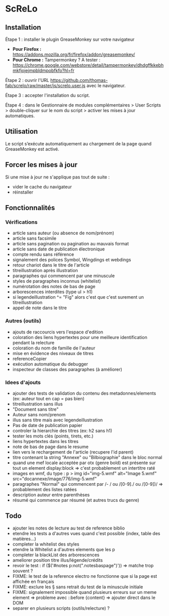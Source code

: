 ScReLo
======

## Installation

Étape 1 : installer le plugin GreaseMonkey sur votre navigateur

- **Pour Firefox :** https://addons.mozilla.org/fr/firefox/addon/greasemonkey/
- **Pour Chrome :** Tampermonkey ? A tester : https://chrome.google.com/webstore/detail/tampermonkey/dhdgffkkebhmkfjojejmpbldmpobfkfo?hl=fr

Étape 2 : ouvrir l'URL https://github.com/thomas-fab/screlo/raw/master/js/screlo.user.js avec le navigateur.

Étape 3 : accepter l'installation du script.

Étape 4 : dans le Gestionnaire de modules complémentaires > User Scripts > double-cliquer sur le nom du script > activer les mises à jour automatiques.

## Utilisation

Le script s’exécute automatiquement au chargement de la page quand GreaseMonkey est activé.

## Forcer les mises à jour

Si une mise à jour ne s'applique pas tout de suite :

* vider le cache du navigateur
* réinstaller

## Fonctionnalités 

### Vérifications
    
* article sans auteur (ou absence de nom/prénom)
* article sans facsimile
* article sans pagination ou pagination au mauvais format
* article sans date de publication électronique
* compte rendu sans référence
* signalement des polices Symbol, Wingdings et webdings
* retour chariot dans le titre de l'article
* titreillustration après illustration
* paragraphes qui commencent par une minuscule
* styles de paragraphes inconnus (whitelist)
* numérotation des notes de bas de page
* arborescences interdites (type ul > h1)
* si legendeillustration ^= "Fig" alors c'est que c'est surement un titreillustration
* appel de note dans le titre
	   
    
### Autres (outils)
       
* ajouts de raccourcis vers l'espace d'edition
* coloration des liens hypertextes pour une meilleure identification pendant la relecture
* coloration du nom de famille de l'auteur
* mise en évidence des niveaux de titres
* referenceCopier
* exécution automatique du debugger
* inspecteur de classes des paragraphes (à améliorer) 
		
### Idees d'ajouts
	
* ajouter des tests de validation du contenu des metadonnes/elements (ex: auteur tout en cap = pas bien)
* titreillustration sans illus
* "Document sans titre"
* Auteur sans nom/prenom
* illus sans titre mais avec legendeillustration
* Pas de date de publication papier	
* controler la hierarchie des titres (ex: h2 sans h1)
* tester les mots clés (points, tirets, etc.)
* liens hypertextes dans les titres
* note de bas de page dans le resume
* lien vers le rechargement de l'article (recupere l'id parent)
* titre contenant la string "Annexe" ou "Bilbiographie" dans le bloc normal
* quand une mef locale acceptée par otx (genre bold) est présente sur tout un element display:block => c'est probablement un intertitre raté
* images en wmf, du type : p > img id="img-5.wmf" alt="Image 5.wmf" src="docannexe/image/776/img-5.wmf"
* paragraphes "Normal" qui commencent par /- / ou /[0-9]\./ ou /[0-9]\)/ => probablement des listes ratées
* description auteur entre parenthèses
* résumé qui commence par résumé (et autres trucs du genre)

## Todo
		
* ajouter les notes de lecture au test de reference biblio
* etendre les tests a d'autres vues quand c'est possible (index, table des matières...)
* completer la whitelist des styles
* etendre la Whitelist a d'autres elements que les p
* completer la blackList des arborescences
* ameliorer position titre illus/légende/crédits
* revoir le test : if ($('#notes p:not(".notesbaspage")')) => matche trop souvent ?
* FIXME: le test de la reference electro ne fonctionne que si la page est affichée en français
* FIXME: exclure les § sans retrait du test de la minuscule initiale
* FIXME: signalement impossible quand plusieurs erreurs sur un meme element => probleme avec ::before {content} => ajouter direct dans le DOM
* separer en plusieurs scripts (outils/relecture) ?